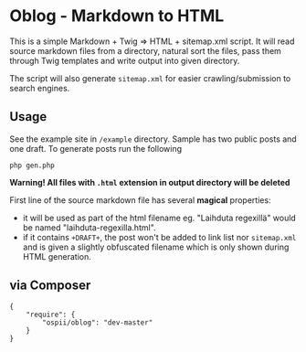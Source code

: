 Oblog - Markdown to HTML
========================

This is a simple Markdown + Twig => HTML + sitemap.xml script. It will read source markdown files from a directory, natural sort the files, pass them through Twig templates and write output into given directory.

The script will also generate `sitemap.xml` for easier crawling/submission to search engines.

Usage
-----

See the example site in `/example` directory. Sample has two public posts and one draft. To generate posts run the following

    php gen.php

**Warning! All files with `.html` extension in output directory will be deleted**

First line of the source markdown file has several **magical** properties:

* it will be used as part of the html filename eg. "Laihduta regexillä" would be named "laihduta-regexilla.html".
* if it contains `+DRAFT+`, the post won't be added to link list nor `sitemap.xml` and is given a slightly obfuscated filename which is only shown during HTML generation.

via Composer
------------

    {
        "require": {
            "ospii/oblog": "dev-master"
        }
    }

